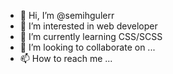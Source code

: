 - 👋 Hi, I’m @semihgulerr
- 👀 I’m interested in web developer
- 🌱 I’m currently learning CSS/SCSS
- 💞️ I’m looking to collaborate on ...
- 📫 How to reach me ...

<!---
semihgulerr/semihgulerr is a ✨ special ✨ repository because its `README.md` (this file) appears on your GitHub profile.
You can click the Preview link to take a look at your changes.
--->
